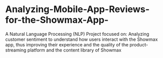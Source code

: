 # Analyzing-Mobile-App-Reviews-for-the-Showmax-App-
A Natural Language Processing (NLP) Project focused on: Analyzing customer sentiment to understand how users interact with the Showmax app, thus improving their experience and the quality of the product-streaming platform and the content library of Showmax 
